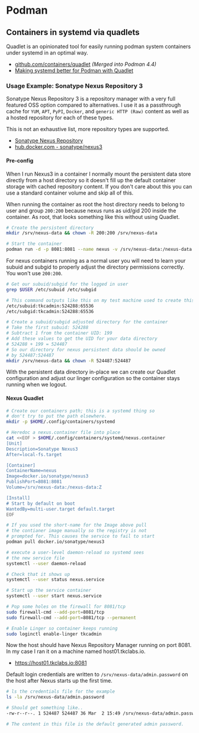 # Podman

## Containers in systemd via quadlets

Quadlet is an opinionated tool for easily running podman system containers under systemd in an optimal way.

- [github.com/containers/quadlet](https://github.com/containers/quadlet) *(Merged into Podman 4.4)*
- [Making systemd better for Podman with Quadlet](https://www.redhat.com/sysadmin/quadlet-podman)

### Usage Example: Sonatype Nexus Repository 3

Sonatype Nexus Repository 3 is a repository manager with a very full featured OSS option compared to alternatives. I use it as a passthrough cache for `YUM`, `APT`, `PyPI`, `Docker`, and `generic HTTP (Raw)` content as well as a hosted repository for each of these types.

This is not an exhaustive list, more repository types are supported.

- [Sonatype Nexus Repository](https://help.sonatype.com/en/sonatype-nexus-repository.html)
- [hub.docker.com - sonatype/nexus3](https://hub.docker.com/r/sonatype/nexus3)

#### Pre-config

When I run Nexus3 in a container I normally mount the persistent data store directly from a host directory so it doesn't fill up the default container storage with cached repository content. If you don't care about this you can use a standard container volume and skip all of this.

When running the container as root the host directory needs to belong to user and group `200:200` because nexus runs as uid/gid 200 inside the container. As root, that looks something like this without using Quadlet.

```bash
# Create the persistent directory
mkdir /srv/nexus-data && chown -R 200:200 /srv/nexus-data

# Start the container
podman run -d -p 8081:8081 --name nexus -v /srv/nexus-data:/nexus-data sonatype/nexus3
```

For nexus containers running as a normal user you will need to learn your subuid and subgid to properly adjust the directory permissions correctly. You won't use `200:200`.

```bash
# Get our subuid/subgid for the logged in user
grep $USER /etc/subuid /etc/subgid

# This command outputs like this on my test machine used to create this example
/etc/subuid:tkcadmin:524288:65536
/etc/subgid:tkcadmin:524288:65536

# Create a subuid/subgid adjusted directory for the container
# Take the first subuid: 524288
# Subtract 1 from the container UID: 199
# Add these values to get the UID for your data directory
# 524288 + 199 = 524487
# So our directory for nexus persistent data should be owned
# by 524487:524487
mkdir /srv/nexus-data && chown -R 524487:524487
```

With the persistent data directory in-place we can create our Quadlet configuration and adjust our linger configuration so the container stays running when we logout.

#### Nexus Quadlet

```bash
# Create our containers path; this is a systemd thing so
# don't try to put the path elsewhere.
mkdir -p $HOME/.config/containers/systemd

# Heredoc a nexus.container file into place
cat <<EOF > $HOME/.config/containers/systemd/nexus.container
[Unit]
Description=Sonatype Nexus3
After=local-fs.target

[Container]
ContainerName=nexus
Image=docker.io/sonatype/nexus3
PublishPort=8081:8081
Volume=/srv/nexus-data:/nexus-data:Z

[Install]
# Start by default on boot
WantedBy=multi-user.target default.target
EOF

# If you used the short-name for the Image above pull
# the contianer image manually so the registry is not
# prompted for. This causes the service to fail to start
podman pull docker.io/sonatype/nexus3

# execute a user-level daemon-reload so systemd sees
# the new service file 
systemctl --user daemon-reload

# Check that it shows up
systemctl --user status nexus.service

# Start up the service container
systemctl --user start nexus.service

# Pop some holes on the firewall for 8081/tcp
sudo firewall-cmd --add-port=8081/tcp
sudo firewall-cmd --add-port=8081/tcp --permanent

# Enable Linger so container keeps running
sudo loginctl enable-linger tkcadmin
```

Now the host should have Nexus Repository Manager running on port 8081. In my case I ran it on a machine named host01.tkclabs.io.

- https://host01.tkclabs.io:8081

Default login credentials are written to `/srv/nexus-data/admin.password` on the host after Nexus starts up the first time.

```bash
# ls the credentials file for the example
ls -la /srv/nexus-data/admin.password 

# Should get something like..
-rw-r--r--. 1 524487 524487 36 Mar  2 15:49 /srv/nexus-data/admin.password

# The content in this file is the default generated admin password.
```
